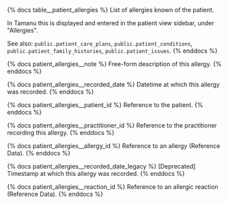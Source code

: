 {% docs table__patient_allergies %}
List of allergies known of the patient.

In Tamanu this is displayed and entered in the patient view sidebar, under "Allergies".

See also: `public.patient_care_plans`, `public.patient_conditions`,
`public.patient_family_histories`, `public.patient_issues`.
{% enddocs %}

{% docs patient_allergies__note %}
Free-form description of this allergy.
{% enddocs %}

{% docs patient_allergies__recorded_date %}
Datetime at which this allergy was recorded.
{% enddocs %}

{% docs patient_allergies__patient_id %}
Reference to the patient.
{% enddocs %}

{% docs patient_allergies__practitioner_id %}
Reference to the practitioner recording this allergy.
{% enddocs %}

{% docs patient_allergies__allergy_id %}
Reference to an allergy (Reference Data).
{% enddocs %}

{% docs patient_allergies__recorded_date_legacy %}
[Deprecated] Timestamp at which this allergy was recorded.
{% enddocs %}

{% docs patient_allergies__reaction_id %}
Reference to an allergic reaction (Reference Data).
{% enddocs %}
